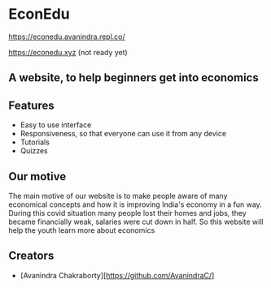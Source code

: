 # EconEdu

https://econedu.avanindra.repl.co/

https://econedu.xyz (not ready yet)

## A website, to help beginners get into economics

## Features

- Easy to use interface
- Responsiveness, so that everyone can use it from any device
- Tutorials
- Quizzes

## Our motive

The main motive of our website is to make people aware of many economical concepts and how it is improving India's economy in a fun way. 
During this covid situation many people lost their homes and jobs, they became financially weak, salaries were cut down in half. 
So this website will help the youth learn more about economics

## Creators

- [Avanindra Chakraborty][https://github.com/AvanindraC/]
